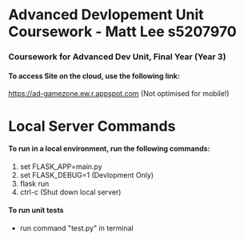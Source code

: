 # Advanced Devlopement Unit Coursework - Matt Lee s5207970

### Coursework for Advanced Dev Unit, Final Year (Year 3)

#### To access Site on the cloud, use the following link: 

https://ad-gamezone.ew.r.appspot.com  (Not optimised for mobile!)

# Local Server Commands
                  
#### To run in a local environment, run the following commands:
      
1. set FLASK_APP=main.py
2. set FLASK_DEBUG=1 (Devlopment Only)
3. flask run
4. ctrl-c (Shut down local server)
        
#### To run unit tests

- run command "test.py" in terminal

   
